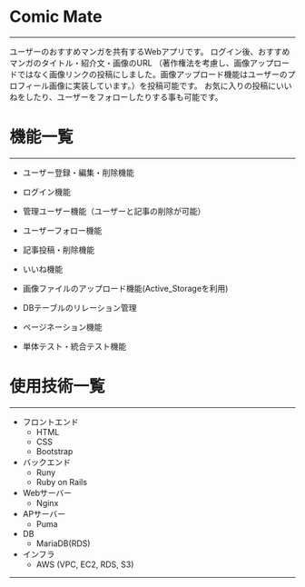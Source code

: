 # Comic Mate
---  
ユーザーのおすすめマンガを共有するWebアプリです。
ログイン後、おすすめマンガのタイトル・紹介文・画像のURL
（著作権法を考慮し、画像アップロードではなく画像リンクの投稿にしました。画像アップロード機能はユーザーのプロフィール画像に実装しています。）を投稿可能です。
お気に入りの投稿にいいねをしたり、ユーザーをフォローしたりする事も可能です。  


# 機能一覧
---
* ユーザー登録・編集・削除機能
* ログイン機能
* 管理ユーザー機能（ユーザーと記事の削除が可能）
* ユーザーフォロー機能
* 記事投稿・削除機能
* いいね機能
* 画像ファイルのアップロード機能(Active_Storageを利用)
* DBテーブルのリレーション管理
* ページネーション機能

* 単体テスト・統合テスト機能  

# 使用技術一覧
---
* フロントエンド
  * HTML
  * CSS
  * Bootstrap
* バックエンド
  * Runy
  * Ruby on Rails
* Webサーバー
  * Nginx
* APサーバー
  * Puma
* DB
  * MariaDB(RDS)
* インフラ
  * AWS (VPC, EC2, RDS, S3)

---
